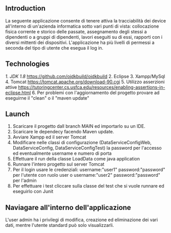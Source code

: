 ## Introduction
La seguente applicazione consente di tenere attiva la tracciabilità dei device all'interno di un'azienda informatica sotto vari punti di vista: collocazione fisica corrente e 
storico delle passate, assegnamento degli stessi a dipendenti o a gruppi di dipendenti, lavori eseguiti su di essi, rapporti con i diversi mittenti dei dispositivi.
L'applicazione ha più livelli di permessi a seconda del tipo di utente che esegua il log in.

## Technologies

*1. JDK 1.8* https://github.com/ojdkbuild/ojdkbuild
2. Eclipse
3. Xampp/MySql
4. Tomcat https://tomcat.apache.org/download-90.cgi
5. Utilizzo asserzioni attive  https://tutoringcenter.cs.usfca.edu/resources/enabling-assertions-in-eclipse.html
6. Per problemi con l'aggiornamento del progetto provare ad eseguirne il "clean" o il "maven update"

## Launch 

1. Scaricare il progetto dall branch MAIN ed importarlo su un IDE.
2. Scaricare le dependecy facendo Maven update.
2. Avviare Xampp ed il server Tomcat
3. Modificare nelle classi di configurazione (DataServiceConfigWeb, DataServiceConfig, DataServiceConfigTest) la password per l'accesso ed eventualmente username e numero di porta
4. Effettuare il run della classe LoadData come java application
5. Runnare l'intero progetto sul server Tomcat
6. Per il login usare le credenziali: username:"user1" password:"password" per l'utente con ruolo user o username:"user2" password:"password" per l'admin
7. Per effettuare i test cliccare sulla classe del test che si vuole runnare ed eseguirlo con Junit

## Naviagare all'interno dell'applicazione

L'user admin ha i privilegi di modifica, creazione ed eliminazione dei vari dati, mentre l'utente standard può solo visualizzarli.

